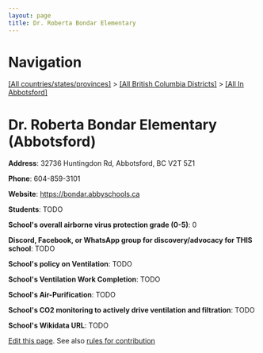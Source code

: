 ```yaml
---
layout: page
title: Dr. Roberta Bondar Elementary
---
```

# Navigation

[[All countries/states/provinces]](../../..) > [[All British Columbia Districts]](../..) > [[All In Abbotsford]](..)

# Dr. Roberta Bondar Elementary (Abbotsford)

**Address**: 32736 Huntingdon Rd, Abbotsford, BC V2T 5Z1

**Phone**: 604-859-3101

**Website**: <https://bondar.abbyschools.ca>

**Students**: TODO

**School's overall airborne virus protection grade (0-5)**: 0

**Discord, Facebook, or WhatsApp group for discovery/advocacy for THIS school**: TODO

**School's policy on Ventilation**: TODO

**School's Ventilation Work Completion**: TODO

**School's Air-Purification**: TODO

**School's CO2 monitoring to actively drive ventilation and filtration**: TODO

**School's Wikidata URL**: TODO


[Edit this page](https://github.com/ventilate-schools/BC/edit/main/./Abbotsford/Dr._Roberta_Bondar_Elementary.md). See also [rules for contribution](../../../contribution-rules/)